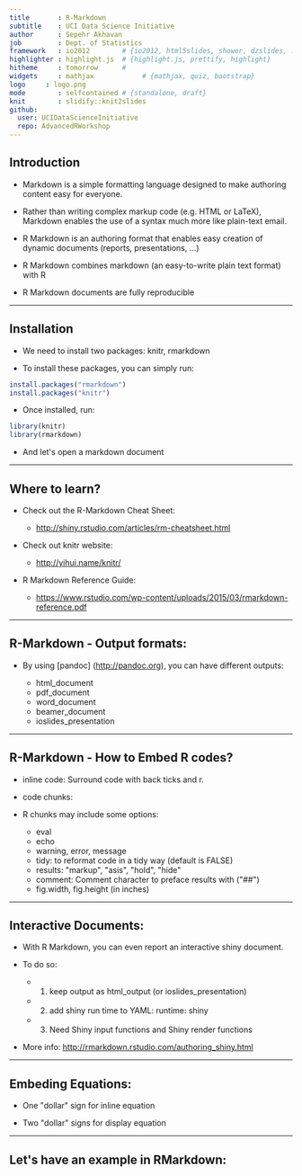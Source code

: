 ```yaml
---
title       : R-Markdown
subtitle    : UCI Data Science Initiative
author      : Sepehr Akhavan
job         : Dept. of Statistics
framework   : io2012        # {io2012, html5slides, shower, dzslides, ...}
highlighter : highlight.js  # {highlight.js, prettify, highlight}
hitheme     : tomorrow      # 
widgets     : mathjax            # {mathjax, quiz, bootstrap}
logo     : logo.png
mode        : selfcontained # {standalone, draft}
knit        : slidify::knit2slides
github:
  user: UCIDataScienceInitiative
  repo: AdvancedRWorkshop
---
```


## Introduction



+ Markdown is a simple formatting language designed to make authoring content easy for everyone.

+ Rather than writing complex markup code (e.g. HTML or LaTeX), Markdown enables the use of a syntax much more like plain-text email.

+ R Markdown is an authoring format that enables easy creation of dynamic documents (reports, presentations, ...)

+ R Markdown combines markdown (an easy-to-write plain text format) with R

+ R Markdown documents are fully reproducible 

---

##  Installation

+ We need to install two packages: knitr, rmarkdown

+ To install these packages, you can simply run:

```r
install.packages("rmarkdown")
install.packages("knitr")
```

+ Once installed, run:

```r
library(knitr)
library(rmarkdown)
```

+ And let's open a markdown document

---

## Where to learn?

+ Check out the R-Markdown Cheat Sheet:
  + http://shiny.rstudio.com/articles/rm-cheatsheet.html
  
+ Check out knitr website:
  + http://yihui.name/knitr/

+ R Markdown Reference Guide:
  + https://www.rstudio.com/wp-content/uploads/2015/03/rmarkdown-reference.pdf


---

## R-Markdown - Output formats:

+ By using [pandoc] (http://pandoc.org), you can have different outputs:

  + html_document
  + pdf_document
  + word_document
  + beamer_document
  + ioslides_presentation


---

## R-Markdown - How to Embed R codes?

+ inline code: Surround code with back ticks and r.

+ code chunks: 

+ R chunks may include some options:
  + eval
  + echo
  + warning, error, message
  + tidy: to reformat code in a tidy way (default is FALSE)
  + results: "markup", "asis", "hold", "hide"
  + comment: Comment character to preface results with ("##")
  + fig.width, fig.height (in inches)


---

## Interactive Documents:

+ With R Markdown, you can even report an interactive shiny document.

+ To do so:
  + 1) keep output as html_output (or ioslides_presentation)
  + 2) add shiny run time to YAML: runtime: shiny
  + 3) Need Shiny input functions and Shiny render functions

+ More info: http://rmarkdown.rstudio.com/authoring_shiny.html


---

## Embeding Equations:

  + One "dollar" sign for inline equation
  
  + Two "dollar" signs for display equation


---

## Let's have an example in RMarkdown:
